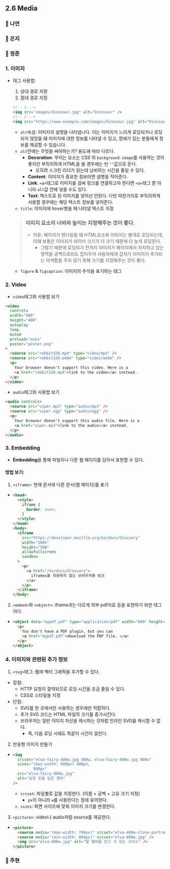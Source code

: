 ## 2.6 Media

### 📝 나연

### 📝 은지

### 📝 정준

### 1. 이미지

- 태그 사용법:

  1. 상대 경로 지정
  2. 절대 경로 지정

  ```html
  <!-- 1 -->
  <img src="images/dinosaur.jpg" alt="Dinosaur" />
  <!-- 2 -->
  <img src="https://www.example.com/images/dinosaur.jpg" alt="Dinosaur" />
  ```

  - `alt`속성: 이미지의 설명을 나타냅니다. 이는 이미지가 느리게 로딩되거나 로딩되지 않았을 떄 이미지에 대한 정보를 나타낼 수 있고, 장애가 있는 분들에게 정보를 제공할 수 있습니다.
  - `alt`안에는 무엇을 써야하는가? 용도에 따라 다르다.
    - **Decoration**: 꾸미는 요소는 _CSS_ 의 `background-image`를 사용하는 것이 좋지만 부득이하게 HTML을 쓸 경우에는 빈 `""`값으로 둔다.
      - 오히려 스크린 리더가 읽는데 낭비하는 시간을 줄일 수 있다.
    - **Content**: 이미지가 중요한 정보라면 설명을 적어준다.
    - **Link**: `<a>`태그로 이미지를 감싸 링크를 연결하고자 한다면 `<a>`태그 뿐 아니라 `alt`값 안에 넣을 수도 있다.
    - **Text**: 텍스트로 된 이미지를 넣어선 안된다. 다만 마찬가지로 부득이하게 사용할 경우에는 해당 텍스트 정보를 넣어준다.
  - `title`: 이미지에 hover했을 때 나타낼 텍스트 지정

  > ### 이미지 요소의 너비와 높이는 지정해주는 것이 좋다.
  >
  > - 이유: 페이지가 렌더링될 떄 HTML요소와 이미지는 별개로 로딩되는데, 이떄 보통은 이미지가 데이터 크기가 더 크기 때문에 더 늦게 로딩된다.
  >   - 그렇기 때문에 로딩되기 전까지 이미지가 페이지에서 차지하고 있는 영역을 공백으로라도 잡아두어 사용자에게 갑자기 이미지가 추가되는 어색함을 주지 않기 위해 크기를 지정해주는 것이 좋다.

  - `figure` & `figcaption`: 이미지의 주석을 표기하는 태그

### 2. Video

- `video`태그와 사용법 보기

```html
<video
  controls
  width="400"
  height="400"
  autoplay
  loop
  muted
  preload="auto"
  poster="poster.png"
>
  <source src="rabbit320.mp4" type="video/mp4" />
  <source src="rabbit320.webm" type="video/webm" />
  <p>
    Your browser doesn't support this video. Here is a
    <a href="rabbit320.mp4">link to the video</a> instead.
  </p>
</video>
```

- `audio`태그와 사용법 보기

```html
<audio controls>
  <source src="viper.mp3" type="audio/mp3" />
  <source src="viper.ogg" type="audio/ogg" />
  <p>
    Your browser doesn't support this audio file. Here is a
    <a href="viper.mp3">link to the audio</a> instead.
  </p>
</audio>
```

### 3. Embedding

- **Embedding**을 통해 파일이나 다른 웹 페이지를 담아서 표현할 수 있다.

#### 방법 보기:

1. `<iframe>`: 현재 문서에 다른 문서(웹 페이지)를 표기

- ```html
  <head>
    <style>
      iframe {
        border: none;
      }
    </style>
  </head>
  <body>
    <iframe
      src="https://developer.mozilla.org/ko/docs/Glossary"
      width="100%"
      height="500"
      allowfullscreen
      sandbox
    >
      <p>
        <a href="/ko/docs/Glossary">
          iframes을 지원하지 않는 브라우저용 링크
        </a>
      </p>
    </iframe>
  </body>
  ```

2. `<embed>`와 `<object>`: iframe과는 다르게 외부 pdf자료 등을 표현하기 위한 태그이다.

- ```html
  <object data="mypdf.pdf" type="application/pdf" width="800" height="1200">
    <p>
      You don't have a PDF plugin, but you can
      <a href="mypdf.pdf">download the PDF file. </a>
    </p>
  </object>
  ```

### 4. 이미지와 관련된 추가 정보

1. `<svg>`태그: 웹에 벡터 그래픽을 추가할 수 있다.

- 장점:
  - HTTP 요청이 절약되므로 로딩 시간을 조금 줄일 수 있다.
  - CSS로 스타일을 지정
- 단점:
  - SVG를 한 곳에서만 사용하는 경우에만 적합하다.
  - 추가 SVG 코드는 HTML 파일의 크기를 증가시킨다.
  - 브라우저는 일반 이미지 자산을 캐시하는 것처럼 인라인 SVG를 캐시할 수 없다.
    - 즉, 다음 로딩 시에도 똑같이 시간이 걸린다.

2. 반응형 이미지 만들기

- ```html
  <img
    srcset="elva-fairy-480w.jpg 480w, elva-fairy-800w.jpg 800w"
    sizes="(max-width: 600px) 480px,
           800px"
    src="elva-fairy-800w.jpg"
    alt="요정 옷을 입은 엘바"
  />
  ```

  - `srcset`: 파일별로 값을 지정한다. (이름 + 공백 + 고유 크기 지정)
    - `px`이 아니라 `w`를 사용한다는 점에 유의한다.
  - `sizes`: 화면 사이즈에 맞춰 이미지 크기를 변경한다.

3. `<picture>`: video나 audio처럼 source를 제공한다.

- ```html
  <picture>
    <source media="(max-width: 799px)" srcset="elva-480w-close-portrait.jpg" />
    <source media="(min-width: 800px)" srcset="elva-800w.jpg" />
    <img src="elva-800w.jpg" alt="딸 엘바를 안고 서 있는 크리스" />
  </picture>
  ```

### 📝 주현
